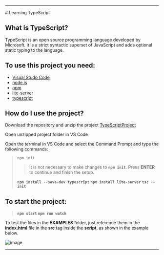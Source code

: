 <hr>
# Learning TypeScript

## What is TypeScript?

TypeScript is an open source programming language developed by Microsoft. It is a strict syntactic superset of JavaScript and adds optional static typing to the language.

## To use this project you need:

* [Visual Studo Code](https://code.visualstudio.com/)
* [node.js](https://nodejs.org/en/)
* [npm](https://www.npmjs.com/)
* [lite-server](https://www.npmjs.com/package/lite-server)
* [typescript](https://www.typescriptlang.org/download)

## How do I use the project?
Download the repository and unzip the project [TypeScriptProject](https://github.com/AntonioReinaDev/Learning-TypeScript/archive/refs/heads/main.zip)

Open unzipped project folder in VS Code

Open the terminal in VS Code and select the Command Prompt and type the following commands:

>`npm init`
>>It is not necessary to make changes to **`npm init`**.
Press **ENTER** to continue and finish the setup.
>
>**`npm install --save-dev typescript`**
**`npm install lite-server`**
**`tsc --init`**

## To start the project:

>**`npm start`
`npm run watch`**

To test the files in the **EXAMPLES** folder, just reference them in the **index.html** file in the **src** tag inside the **script**, as shown in the example below.

![image](https://user-images.githubusercontent.com/66280255/170373075-d1cf0307-4122-494e-b016-5526586e0b28.png)

<hr>
